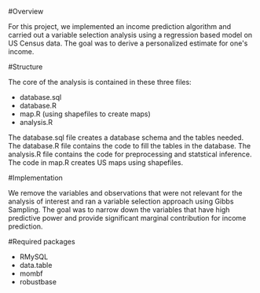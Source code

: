 #Overview

For this project, we implemented an income prediction algorithm and carried out a variable selection analysis using a regression based model on US Census data. The goal was to derive a personalized estimate for one's income.

#Structure

The core of the analysis is contained in these three files:

* database.sql
* database.R
* map.R (using shapefiles to create maps)
* analysis.R

The database.sql file creates a database schema and the tables needed. The database.R file contains the code to fill the tables in the database. The analysis.R file contains the code for preprocessing and statstical inference. The code in map.R creates US maps using shapefiles.

#Implementation

We remove the variables and observations that were not relevant for the analysis of interest and ran a variable selection approach using Gibbs Sampling. The goal was to narrow down the variables that have high predictive power and provide significant marginal contribution for income prediction.  

#Required packages

* RMySQL
* data.table
* mombf
* robustbase

